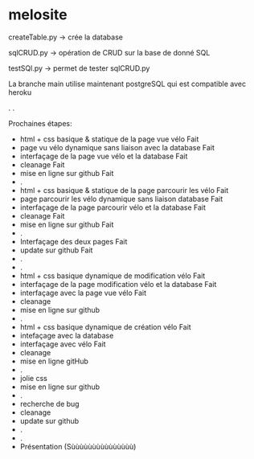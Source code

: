 # melosite

createTable.py -> crée la database


sqlCRUD.py -> opération de CRUD sur la base de donné SQL


testSQl.py -> permet de tester sqlCRUD.py


La branche main utilise maintenant postgreSQL qui est compatible avec heroku

.
.


Prochaines étapes:
* html + css basique & statique de la page vue vélo            Fait
* page vu vélo dynamique sans liaison avec la database         Fait
* interfaçage de la page vue vélo et la database               Fait
* cleanage                                                     Fait
* mise en ligne sur  github                                    Fait
*  .
* html + css basique & statique de la page parcourir les vélo  Fait
* page parcourir les vélo dynamique sans liaison database      Fait
* interfaçage de la page parcourir vélo et la database         Fait
* cleanage                                                     Fait
* mise en ligne sur  github                                    Fait
*  .
* Interfaçage des deux pages                                   Fait
* update sur github                                            Fait
*  .
*  .
* html + css basique dynamique de modification vélo            Fait
* interfaçage de la page modification vélo et la database      Fait
* interfaçage avec la page vue vélo                            Fait
* cleanage
* mise en ligne sur  github
*  .
* html + css basique dynamique de création vélo                Fait
* intefaçage avec la database
* interfaçage avec vélo                                        Fait
* cleanage
* mise en ligne gitHub
* .
* jolie css
* mise en ligne sur  github
*  .
* recherche de bug
* cleanage
* update sur github
* .
* .
* Présentation (Sùùùùùùùùùùùùùùù)

